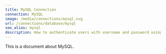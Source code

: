 ```yaml
---
title: MySQL Connection
connection: MySQL
image: /media/connections/mysql.svg
url: /connections/database/mysql
seo_alias: mysql
description: How to authenticate users with username and password using a Custom Database.
---
```


This is a document about MySQL.

